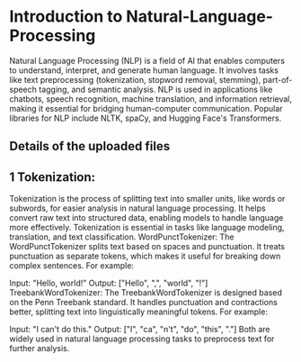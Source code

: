 # Introduction to Natural-Language-Processing 
Natural Language Processing (NLP) is a field of AI that enables computers to understand, interpret, and generate human language. It involves tasks like text preprocessing (tokenization, stopword removal, stemming), part-of-speech tagging, and semantic analysis. NLP is used in applications like chatbots, speech recognition, machine translation, and information retrieval, making it essential for bridging human-computer communication. Popular libraries for NLP include NLTK, spaCy, and Hugging Face's Transformers.
## Details of the uploaded files
## 1 Tokenization:
Tokenization is the process of splitting text into smaller units, like words or subwords, for easier analysis in natural language processing. It helps convert raw text into structured data, enabling models to handle language more effectively. Tokenization is essential in tasks like language modeling, translation, and text classification.
WordPunctTokenizer:
The WordPunctTokenizer splits text based on spaces and punctuation. It treats punctuation as separate tokens, which makes it useful for breaking down complex sentences. For example:

Input: "Hello, world!"
Output: ["Hello", ",", "world", "!"]
TreebankWordTokenizer:
The TreebankWordTokenizer is designed based on the Penn Treebank standard. It handles punctuation and contractions better, splitting text into linguistically meaningful tokens. For example:

Input: "I can't do this."
Output: ["I", "ca", "n't", "do", "this", "."]
Both are widely used in natural language processing tasks to preprocess text for further analysis.
